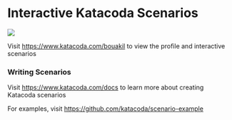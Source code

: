 # Interactive Katacoda Scenarios

[![](http://shields.katacoda.com/katacoda/bouakil/count.svg)](https://www.katacoda.com/bouakil "Get your profile on Katacoda.com")

Visit https://www.katacoda.com/bouakil to view the profile and interactive scenarios

### Writing Scenarios
Visit https://www.katacoda.com/docs to learn more about creating Katacoda scenarios

For examples, visit https://github.com/katacoda/scenario-example
